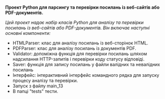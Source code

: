 **Проект Python для парсингу та перевірки посилань із веб-сайтів або PDF-документів.**

_Цей проект надає набір класів Python для аналізу та перевірки посилань із веб-сайтів або PDF-документів. Він включає наступні основні компоненти:_

- HTMLParser: клас для аналізу посилань із веб-сторінок HTML.
- PDFParser: клас для аналізу посилань із документів PDF.
- Validator: допоміжна функція для перевірки посилань шляхом надсилання HTTP-запитів і перевірки коду статусу відповіді.
- Saver: функція для запису посилань у файли валідних та невалідних посилань
- Інтерфейс: інтерактивний інтерфейс командного рядка для запуску процесу аналізу та перевірки.
- Запуск з файлу main_13
- В папці "tests" тести.